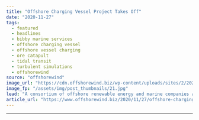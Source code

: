 ```yaml
---
title: "Offshore Charging Vessel Project Takes Off"
date: "2020-11-27"
tags: 
  - featured
  - headlines
  - bibby marine services
  - offshore charging vessel
  - offshore vessel charging
  - ore catapult
  - tidal transit
  - turbulent simulations
  - offshorewind
source: "offshorewind"
image_url: "https://cdn.offshorewind.biz/wp-content/uploads/sites/2/2020/11/27090006/Offshore-Charging-Vessel-Project-Takes-Off.jpg"
image_fp: "/assets/img/post_thumbnails/21.jpg"
lead: "A consortium of offshore renewable energy and marine companies are exploring the viability of"
article_url: "https://www.offshorewind.biz/2020/11/27/offshore-charging-vessel-project-takes-off/"
---
```


---
